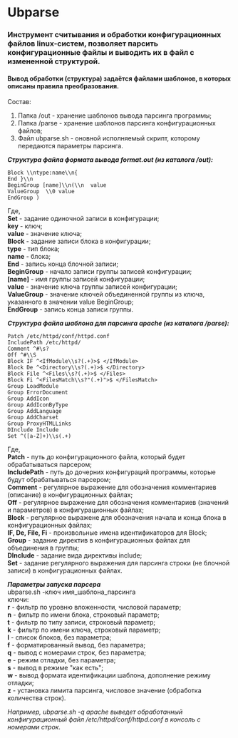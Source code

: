 # Ubparse

### Инструмент считывания и обработки конфигурационных файлов linux-систем, позволяет парсить конфигурационные файлы и выводить их в файл с измененной структурой.
#### Вывод обработки (структура) задаётся файлами шаблонов, в которых описаны правила преобразования.

Состав:
1. Папка /out - хранение шаблонов вывода парсинга программы;
2. Папка /parse - хранение шаблонов парсинга конфигурационных файлов;
3. Файл ubparse.sh - оновной исполняемый скрипт, которому передаются параметры парсинга.

***Структура файла формата вывода format.out (из каталога /out):***

```Set key = value  
Block \\ntype:name\\n{  
End }\\n  
BeginGroup [name]\\n(\\n  value  
ValueGroup 	\\0 value  
EndGroup )  
```
Где,  
**Set** - задание одиночной записи в конфигурации;  
**key** - ключ;  
**value** - значение ключа;  
**Block** - задание записи блока в конфигурации;  
**type** - тип блока;  
**name** - блока;  
**End** - запись конца блочной записи;  
**BeginGroup** - начало записи группы записей конфигурации;  
**[name]** - имя группы записей конфигурации;  
**value** - значение ключа группы записей конфигурации;  
**ValueGroup** - значение ключей объединенной группы из ключа, указанного в значении value BeginGroup;  
**EndGroup** - запись конца записи группы.  

***Структура файла шаблона для парсинга apache (из каталога /parse):***  
```
Patch /etc/httpd/conf/httpd.conf  
IncludePath /etc/httpd/  
Comment ^#\s?  
Off ^#\\S  
Block IF ^<IfModule\\s?(.+)>$ </IfModule>  
Block De ^<Directory\\s?(.+)>$ </Directory>  
Block File ^<Files\\s?(.+)>$ </Files>  
Block Fi ^<FilesMatch\\s?"(.+)">$ </FilesMatch>  
Group LoadModule  
Group ErrorDocument  
Group AddIcon  
Group AddIconByType  
Group AddLanguage  
Group AddCharset  
Group ProxyHTMLLinks  
DInclude Include  
Set ^([a-Z]+)\\s(.+)  
```
Где,  
**Patch** - путь до конфигурационного файла, который будет обрабатываться парсером;  
**IncludePath** - путь до дочерних конфигураций программы, которые будут обрабатываться парсером;  
**Comment** - регулярное выражение для обозначения комментариев (описание) в конфигурационных файлах;  
**Off** - регулярное выражение для обозначения комментариев (значений и параметров) в конфигурационных файлах;  
**Block** - регулярное выражене для обозначения начала и конца блока в конфигурационных файлах;  
**IF, De, File, Fi** - произвольные имена идентификаторов для Block;  
**Group** - задание директив в конфигурационных файлах для объединения в группы;  
**DInclude** - задание вида директивы include;  
**Set** - задание регулярного выражения для парсинга строки (не блочной записи) в конфигурационных файлах.  

***Параметры запуска парсера***  
ubparse.sh -ключ имя_шаблона_парсинга  
ключи:  
**r** - фильтр по уровню вложенности, числовой параметр;  
**n** - фильтр по имени блока, строковый параметр;  
**t** - фильтр по типу записи, строковый параметр;  
**k** - фильтр по имени ключа, строковый параметр;  
**l** - список блоков, без параметра;  
**f** - форматированный вывод, без параметра;  
**q** - вывод с номерами строк, без параметра;  
**e** - режим отладки, без параметра;  
**s** - вывод в режиме "как есть";  
**w** - вывод формата идентификации шаблона, дополнение режиму отладки;  
**z** - установка лимита парсинга, числовое значение (обработка количества строк).  

*Например, ubparse.sh -q apache выведет обработанный конфигурационный файл /etc/httpd/conf/httpd.conf в консоль с номерами строк.*
